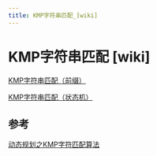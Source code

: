 ```yaml
---
title: KMP字符串匹配_[wiki]
---
```


# KMP字符串匹配 [wiki]

[KMP字符串匹配（前缀）](KMP字符串匹配/KMP字符串匹配（前缀）%207105089e168d4ee28e35d36f7e01bbbe.md)

[KMP字符串匹配（状态机）](KMP字符串匹配/KMP字符串匹配（状态机）%20676f181d44124376b319d59c29c02d86.md)

## 参考

[动态规划之KMP字符匹配算法](https://labuladong.gitbook.io/algo-en/v/master/dong-tai-gui-hua-xi-lie/dong-tai-gui-hua-zhi-kmp-zi-fu-pi-pei-suan-fa)
